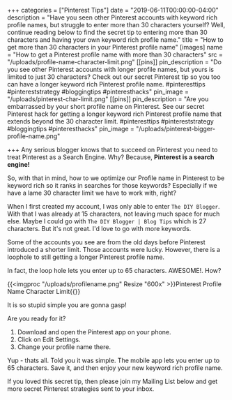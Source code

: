+++
categories = ["Pinterest Tips"]
date = "2019-06-11T00:00:00-04:00"
description = "Have you seen other Pinterest accounts with keyword rich profile names, but struggle to enter more than 30 characters yourself? Well, continue reading below to find the secret tip to entering more than 30 characters and having your own keyword rich profile name."
title = "How to get more than 30 characters in your Pinterest profile name"
[images]
name = "How to get a Pinterest profile name with more than 30 characters"
src = "/uploads/profile-name-character-limit.png"
[[pins]]
pin_description = "Do you see other Pinterest accounts with longer profile names, but yours is limited to just 30 characters?  Check out our secret Pinterest tip so you too can have a longer keyword rich Pinterest profile name. #pinteresttips #pintereststrategy #bloggingtips #pinteresthacks"
pin_image = "/uploads/pinterest-char-limit.png"
[[pins]]
pin_description = "Are you embarrassed by your short profile name on Pinterest.  See our secret Pinterest hack for getting a longer keyword rich Pinterest profile name that extends beyond the 30 character limit. #pinteresttips #pintereststrategy #bloggingtips #pinteresthacks"
pin_image = "/uploads/pinterest-bigger-profile-name.png"

+++
Any serious blogger knows that to succeed on Pinterest you need to treat Pinterest as a Search Engine.  Why?  Because, **Pinterest is a search engine!**

So, with that in mind, how to we optimize our Profile name in Pinterest to be keyword rich so it ranks in searches for those keywords?  Especially if we have a lame 30 character limit we have to work with, right?

When I first created my account, I was only able to enter `The DIY Blogger`.  With that I was already at 15 characters, not leaving much space for much else.  Maybe I could go with `The DIY Blogger | Blog Tips` which is 27 characters.  But it's not great.  I'd love to go with more keywords.

Some of the accounts you see are from the old days before Pinterest introduced a shorter limit.  Those accounts were lucky.  However, there is a loophole to still getting a longer Pinterest profile name.

In fact, the loop hole lets you enter up to 65 characters.  AWESOME!.  How? 

{{<imgproc "/uploads/profilename.png" Resize "600x" >}}Pinterest Profile Name Character Limit{{</imgproc>}} 

It is so stupid simple you are gonna gasp!

Are you ready for it?

1. Download and open the Pinterest app on your phone.
2. Click on Edit Settings.
3. Change your profile name there.

Yup - thats all.  Told you it was simple.  The mobile app lets you enter up to 65 characters.  Save it, and then enjoy your new keyword rich profile name.

If you loved this secret tip, then please join my Mailing List below and get more secret Pinterest strategies sent to your inbox.